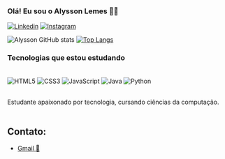 ### Olá! Eu sou o Alysson Lemes 👨‍💻
[![Linkedin](https://img.shields.io/badge/LinkedIn-0077B5?style=for-the-badge&logo=linkedin&logoColor=white )](https://www.linkedin.com/in/alysson-lemes-054093231/)
[![Instagram](https://img.shields.io/badge/Instagram-E4405F?style=for-the-badge&logo=instagram&logoColor=white)](https://www.instagram.com/alysson_lemes/)

![Alysson GitHub stats](https://github-readme-stats.vercel.app/api?username=alyssonlemes&show_icons=true&theme=tokyonight)
[![Top Langs](https://github-readme-stats.vercel.app/api/top-langs/?username=alyssonlemes&layout=compact)](https://github.com/alyssonlemes/github-readme-stats)

### Tecnologias que estou estudando

<div style="display: inline_block"><br/>
    <img align="center" alt="HTML5" src="https://img.shields.io/badge/HTML5-E34F26?style=for-the-badge&logo=html5&logoColor=white" />
    <img align="center" alt="CSS3" src="https://img.shields.io/badge/CSS3-1572B6?style=for-the-badge&logo=css3&logoColor=white" />
    <img align="center" alt="JavaScript" src="https://img.shields.io/badge/JavaScript-323330?style=for-the-badge&logo=javascript&logoColor=F7DF1E" />
    <img align="center" alt="Java" src="https://img.shields.io/badge/Java-ED8B00?style=for-the-badge&logo=openjdk&logoColor=white" />
    <img align="center" alt="Python" src="https://img.shields.io/badge/Python-14354C?style=for-the-badge&logo=python&logoColor=white" />
   
</div><br/>

Estudante apaixonado por tecnologia, cursando ciências da computação.<br/><br/>

## Contato:
- [Gmail 📧](https://alyssondiamantino@gmail.com)
